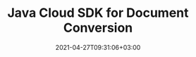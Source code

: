 ---
############################# Static ############################
layout: "product"
date: 2021-04-27T09:31:06+03:00
draft: false

product: "Conversion"
product_tag: "conversion"
platform: "Java"
platform_tag: "java"

############################# Head ############################
head_title: "Java Document Converter Cloud SDK for PDF Word Excel HTML & Images"
head_description: "Java Cloud SDK for documents and images conversion. Use REST APIs to convert PDF, Word, Excel, PPTX, Visio, Project, HTML & email file formats."

############################# Header ############################
title: "Java Cloud SDK for Document Conversion"
description: "Develop applications to convert documents of popular file formats back and forth using document conversion cloud SDK for Java & REST API."
button:
    enable: true

############################# SubMenu ############################
submenu:
    enable: true
    
    left:
        img_alt: "GroupDocs.Conversion Cloud SDK for Java"
        image: "https://www.groupdocs.cloud/templates/groupdocscloud/images/sdk/272x272/groupdocs_conversion-for-java.webp"
        product: "GroupDocs.Conversion"
        platform: "Java"

    middle:
        button:
            # button loop
            - link: "#overview"
              text: "Overview"

            # button loop
            - link: "#features"
              text: "Features"

            # button loop
            - link: "https://docs.groupdocs.cloud/conversion/release-notes/"
              text: "Release Notes"

            # button loop
            - link: "https://purchase.groupdocs.cloud/pricing"
              text: "Pricing"

    right:
        link_download: "https://github.com/groupdocs-conversion-cloud/groupdocs-conversion-cloud-java"
        link_learn: "https://docs.groupdocs.cloud/conversion/"
        link_buy: "https://purchase.groupdocs.cloud/buy"

############################# Overview ############################
overview:
    enable: true
    content: |
      The GroupDocs.Conversion Cloud SDK for Java has been developed to help you get started with using our document conversion REST API, allowing to seamlessly convert your documents to any format you need. With this single API, you can convert back and forth between over 50 types of documents and images, including all Microsoft Office and OpenDocument file formats, PDF documents, HTML, CAD, raster images and many more. 
    tabs:
      enable: true   
      
      ## TAB ONE ##
      tab_one:
        description: |
          GroupDocs.Conversion Cloud for Java has following SDK Requirements:

        right:
          enable: true
          icon: "fas fa-cubes"
          title: "Java Runtime Environment"
          content: |
            

      
      ## TAB TWO ##
      tab_two:
        description: |
          GroupDocs.Conversion Cloud converts back and forth between a variety of documents and images.



        left:
          enable: true
          table:
            # table loop
            - title: "Convert From:"
              content: |
                * **Microsoft Word**: DOC, DOCX, DOCM, DOT, DOTX, DOTM, RTF
                * **OpenDocument**: ODT, OTT, ODS, ODP, OTP, OTS, ODG
                * **Microsoft Excel**: XLS, XLSX, XLSM, XLSB, XLT, XLAM
                * **Microsoft PowerPoint**: PPT, PPTX, PPS, PPSX, POT
                * **Visio‎**: VSD, VDX, VSS, VSX, VST, VTX, VSDX, VDW, VSSX, VSTX, VSDM, VSTM, VSSM
                * **Project**: MPP, MPT, MPX
                * **Microsoft OneNote**: ONE
                * **Email**: MSG, EML, EMLX
                * **Fixed Layout**: PDF, XPS
                * **Web**: HTML, MHT, MHTML
                * **AutoCAD**: DXF, DWG, DWT, STL, DWF, IFC
                * **Image files**: BMP, GIF, JPG, PNG, TIFF, multi-page TIFF, WebP, DjVu, SVG, DNG, DIB, JPC, JPEG-LS
                * **Metafile**: WMF, EMF
                * **Other**: TXT, CSV, XML, DICOM, TEX, MOBI, EPUB, ICO

        right:
          enable: true
          table:
            # table loop
            - title: "Convert To:"
              content: |
                * **Microsoft Word**: DOC, DOCX, DOCM, DOT, DOTX, DOTM, RTF
                * **OpenDocument**: ODT, OTT, ODS, ODP, OTP
                * **OpenDocument**:  XLS, XLSX, XLSM, XLSB, XLAM
                * **Microsoft PowerPoint**: PPT, PPTX, PPS, PPSX
                * **Metafiles**: WMF, EMF
                * **Image Files**: BMP, GIF, JPG, PNG, TIFF, multi-page TIFF, WebP, SVG, DNG, PSD
                * **Other**: PDF, EPUB, TXT, HTML‎

      ## TAB THREE ##
      tab_three:
        description: |
          If you do not want to use any of our SDKs or the required SDK is not available at the moment, you can still easily get started with GroupDocs.Conversion Cloud API while using your favorite language & platform.
        
        left:
          enable: true
          table:
            # table loop
            - icon: "fab fa-windows"
              title: "Operating Systems"
              content: |
                * Microsoft Windows Desktop
                * Microsoft Windows Server
                * Linux
                * MacOS

            # table loop
            - icon: "fas fa-code"
              title: "Supported Frameworks"
              content: |
                * Java 7 (1.7) and above

        right:
          enable: true
          table:
            # table loop
            - icon: "fas fa-cogs"
              title: "Development Environments"
              content: |
                * NetBeans
                * IntelliJ IDEA
                * Eclipse
            # table loop
            - icon: "fas fa-tools"
              title: "Build Automation Tool"
              content: |
                * Maven

############################# Features ############################
features:
    enable: true
    title: "Advanced Document Conversion API Features"

    feature:
      # feature loop
      - icon: "fas fa-retweet"
        content: "Convert across all common formats"

      # feature loop
      - icon: "fas fa-star"
        content: "Convert page by page or custom range of pages"

      # feature loop
      - icon: "fas fa-copy"
        content: "Watermark pages"
      
      # feature loop
      - icon: "fas fa-star"
        content: "Get high quality output files"

      # feature loop
      - icon: "fas fa-shield-alt"
        content: "Password protect output document"

      # feature loop
      - icon: "fas fa-lock"
        content: "APIs are secured and require authentication"

      # feature loop
      - icon: "fas fa-list"
        content: "API explorer based on swagger collection"

      

    more_feature:
      # more_feature_loop
      - title: "Convert a Multitude of Document Formats"
        content: |
          GroupDocs.Conversion REST API has the capability to perform document conversions on a number of document formats. It converts accurately making sure that the details are preserved while converting the document. Word Processing Document can be quickly converted into spreadsheet using below mentioned few lines of code:
      
      # more_feature_loop
      - title: "Convert DOCX to XLSX using Cloud API - Java"
        content: |
          ```java
          //Get your App SID and App Key at https://dashboard.groupdocs.cloud (free registration is required).

          ConversionApi apiInstance = new ConversionApi("AppSID", "AppKey");

          ConvertSettings settings = new ConvertSettings();
          settings.setStorageName("Storage Name");
          settings.setFilePath("documents/myDocument.docx");
          settings.setFormat("xlsx");

          // Load a Word Processing Document ( DOCX ) to convert into any supported format
          DocxLoadOptions loadOptions = new DocxLoadOptions();
          loadOptions.setPassword("password");
          loadOptions.setHideWordTrackedChanges(true);
          loadOptions.setDefaultFont("Arial");

          settings.setLoadOptions(loadOptions);

          // Conversion Settings to convert into a Spreadsheet document
          XlsxConvertOptions convertOptions = new XlsxConvertOptions();
          convertOptions.setFromPage(1);
          convertOptions.setPagesCount(2);
          convertOptions.setFromPage(1);
          convertOptions.setPassword("password");
          convertOptions.setUsePdf(true);

          settings.setConvertOptions(convertOptions);
          settings.setOutputPath("documents/converted-docs");

          // Convert to Specified Format
          List response = apiInstance.convertDocument(new ConvertDocumentRequest(settings));
          ```

      # more_feature_loop
      - title: "Get Started in No Time"
        content: "With GroupDocs.Conversion Cloud API, you can start converting your files right away as there is no need to install anything. The API is clearly documented and comes with SDKs and live examples for all major languages. Our GroupDocs.Conversion SDKs along with working examples hosted at Github helps our users to get started in no time.  "

      # more_feature_loop
      - title: "Security and Authentication"
        content: "The GroupDocs.Conversion Cloud API is secured and requires authentication. You need to register at GroupDocs Cloud and get the app access key ID (appSID) and app secret access key. Authenticated requests require a signature and AppSID query parameters or OAuth 2.0 authorization header."
      
      # more_feature_loop
      - title: "API Explorer"
        content: "The easiest way to try out GroupDocs.Conversion Cloud API right away in your browser is by using GroupDocs Cloud Web API explorer, which is a collection of Swagger documentation for the GroupDocs Cloud APIs.It allows you to effortlessly interact and try out every single operation our APIs exposes."

############################# Support ############################
support:
    enable: true

############################# Solutions ############################
solutions:
    enable: true
    title: "GroupDocs.Conversion Cloud also offers individual document rendering SDKs for other popular languages as listed below:"

    solution:
        # solution loop
        - img_alt: "GroupDocs.Conversion Cloud SDK for cURL"
          image: "https://www.groupdocs.cloud/templates/groupdocscloud/images/sdk/272x272/groupdocs_conversion-for-curl.webp"
          product: "GroupDocs.Conversion"
          platform: "cURL"
          link: "/conversion/curl/"

        # solution loop
        - img_alt: "GroupDocs.Conversion Cloud SDK for .NET"
          image: "https://www.groupdocs.cloud/templates/groupdocscloud/images/sdk/272x272/groupdocs_conversion-for-net.webp"
          product: "GroupDocs.Conversion"
          platform: ".NET"
          link: "/conversion/net/"

        # solution loop
        - img_alt: "GroupDocs.Conversion Cloud SDK for Java"
          image: "https://www.groupdocs.cloud/templates/groupdocscloud/images/sdk/272x272/groupdocs_conversion-for-java.webp"
          product: "GroupDocs.Conversion"
          platform: "Java"
          link: "/conversion/java/"

        # solution loop
        - img_alt: "GroupDocs.Conversion Cloud SDK for PHP"
          image: "https://www.groupdocs.cloud/templates/groupdocscloud/images/sdk/272x272/groupdocs_conversion-for-php.webp"
          product: "GroupDocs.Conversion"
          platform: "PHP"
          link: "/conversion/php/"

        # solution loop
        - img_alt: "GroupDocs.Conversion Cloud SDK for Python"
          image: "https://www.groupdocs.cloud/templates/groupdocscloud/images/sdk/272x272/groupdocs_conversion-for-python.webp"
          product: "GroupDocs.Conversion"
          platform: "Python"
          link: "/conversion/python/"

        # solution loop
        - img_alt: "GroupDocs.Conversion Cloud SDK for Ruby"
          image: "https://www.groupdocs.cloud/templates/groupdocscloud/images/sdk/272x272/groupdocs_conversion-for-ruby.webp"
          product: "GroupDocs.Conversion"
          platform: "Ruby"
          link: "/conversion/ruby/"

        # solution loop
        - img_alt: "GroupDocs.Conversion Cloud SDK for Node.js"
          image: "https://www.groupdocs.cloud/templates/groupdocscloud/images/sdk/272x272/groupdocs_conversion-for-node.webp"
          product: "GroupDocs.Conversion"
          platform: "Node.js"
          link: "/conversion/nodejs/"

        # solution loop
        - img_alt: "GroupDocs.Conversion Cloud SDK for Android"
          image: "https://www.groupdocs.cloud/templates/groupdocscloud/images/sdk/272x272/groupdocs_conversion-for-android.webp"
          product: "GroupDocs.Conversion"
          platform: "Android"
          link: "/conversion/android/"

############################# Back to top ###############################
back_to_top:
  enable: true
---